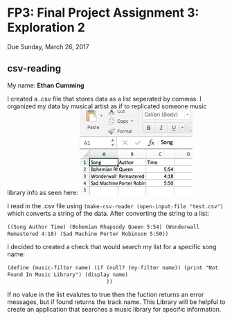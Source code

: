 # FP3: Final Project Assignment 3: Exploration 2
Due Sunday, March 26, 2017

## csv-reading
My name: **Ethan Cumming**

I created a .csv file that stores data as a list seperated by commas. I organized my data by musical artist as if to replicated someone music library info as seen here:
![test](/test.png "test image")

I read in the .csv file using ```(make-csv-reader (open-input-file "test.csv")``` which converts a string of the data. After converting the string to a list:
```
((Song Author Time) (Bohemian Rhapsody Queen 5:54) (Wonderwall Remastered 4:18) (Sad Machine Porter Robinson 5:50))
```
I decided to created a check that would search my list for a specific song name:
```
(define (music-filter name) (if (null? (my-filter name)) (print "Not Found In Music Library") (display name)
                                ))
```
If no value in the list evalutes to true then the fuction returns an error messages, but if found returns the track name. This Library will be helpful to create an application that searches a music library for specific information.

